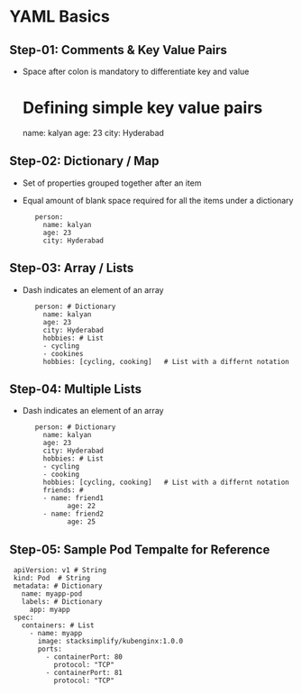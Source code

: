 # YAML Basics

## Step-01: Comments & Key Value Pairs
 - Space after colon is mandatory to differentiate key and value
  
      # Defining simple key value pairs
      name: kalyan
      age: 23
      city: Hyderabad
## Step-02: Dictionary / Map
 - Set of properties grouped together after an item
 - Equal amount of blank space required for all the items under a dictionary

          person:
            name: kalyan
            age: 23
            city: Hyderabad
## Step-03: Array / Lists
 - Dash indicates an element of an array
  
          person: # Dictionary
            name: kalyan
            age: 23
            city: Hyderabad
            hobbies: # List  
            - cycling
            - cookines
            hobbies: [cycling, cooking]   # List with a differnt notation 
## Step-04: Multiple Lists
 - Dash indicates an element of an array
  
          person: # Dictionary
            name: kalyan
            age: 23
            city: Hyderabad
            hobbies: # List  
            - cycling
            - cooking
            hobbies: [cycling, cooking]   # List with a differnt notation  
            friends: # 
            - name: friend1
                  age: 22
            - name: friend2
                  age: 25           
## Step-05: Sample Pod Tempalte for Reference

     apiVersion: v1 # String
     kind: Pod  # String
     metadata: # Dictionary
       name: myapp-pod
       labels: # Dictionary 
         app: myapp         
     spec:
       containers: # List
         - name: myapp
           image: stacksimplify/kubenginx:1.0.0
           ports:
             - containerPort: 80
               protocol: "TCP"
             - containerPort: 81
               protocol: "TCP"